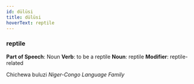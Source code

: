 ```yaml
---
id: dülüsi
title: dülüsi
hoverText: reptile
---
```


### reptile

**Part of Speech**: Noun
**Verb**: to be a reptile
**Noun**: reptile
**Modifier**: reptile-related

Chichewa buluzi 
*Niger-Congo Language Family*